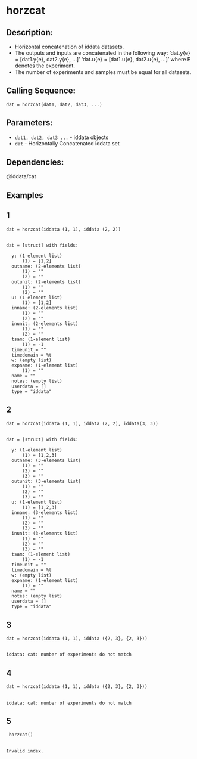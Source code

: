 # horzcat
## Description:
- Horizontal concatenation of iddata datasets.
- The outputs and inputs are concatenated in the following way: ‘dat.y{e} = [dat1.y{e}, dat2.y{e}, ...]’
  ‘dat.u{e} = [dat1.u{e}, dat2.u{e}, ...]’ where E denotes the experiment.
- The number of experiments and samples must be equal for all datasets.
## Calling Sequence:
`dat = horzcat(dat1, dat2, dat3, ...)`
## Parameters:
- `dat1, dat2, dat3 ...`  - iddata objects
- `dat`                   - Horizontally Concatenated iddata set
## Dependencies:
@iddata/cat

## Examples 
## 1
```
dat = horzcat(iddata (1, 1), iddata (2, 2))
```
##
```
dat = [struct] with fields:

  y: (1-element list)
      (1) = [1,2]
  outname: (2-elements list)
      (1) = ""
      (2) = ""
  outunit: (2-elements list)
      (1) = ""
      (2) = ""
  u: (1-element list)
      (1) = [1,2]
  inname: (2-elements list)
      (1) = ""
      (2) = ""
  inunit: (2-elements list)
      (1) = ""
      (2) = ""
  tsam: (1-element list)
      (1) = -1
  timeunit = ""
  timedomain = %t
  w: (empty list)
  expname: (1-element list)
      (1) = ""
  name = ""
  notes: (empty list)
  userdata = []
  type = "iddata"
```
## 2
```
dat = horzcat(iddata (1, 1), iddata (2, 2), iddata(3, 3))
```
##
```
dat = [struct] with fields:

  y: (1-element list)
      (1) = [1,2,3]
  outname: (3-elements list)
      (1) = ""
      (2) = ""
      (3) = ""
  outunit: (3-elements list)
      (1) = ""
      (2) = ""
      (3) = ""
  u: (1-element list)
      (1) = [1,2,3]
  inname: (3-elements list)
      (1) = ""
      (2) = ""
      (3) = ""
  inunit: (3-elements list)
      (1) = ""
      (2) = ""
      (3) = ""
  tsam: (1-element list)
      (1) = -1
  timeunit = ""
  timedomain = %t
  w: (empty list)
  expname: (1-element list)
      (1) = ""
  name = ""
  notes: (empty list)
  userdata = []
  type = "iddata"
```
## 3
```
dat = horzcat(iddata (1, 1), iddata ({2, 3}, {2, 3}))
```
##
```
iddata: cat: number of experiments do not match
```
## 4
```
dat = horzcat(iddata (1, 1), iddata ({2, 3}, {2, 3}))
```
##
```
iddata: cat: number of experiments do not match
```
## 5
```
 horzcat()
```
## 
```
Invalid index.
```


